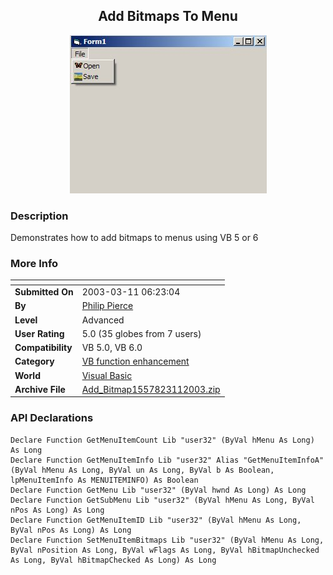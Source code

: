 ﻿<div align="center">

## Add Bitmaps To Menu

<img src="PIC200331162344378.jpg">
</div>

### Description

Demonstrates how to add bitmaps to menus using VB 5 or 6
 
### More Info
 


<span>             |<span>
---                |---
**Submitted On**   |2003-03-11 06:23:04
**By**             |[Philip Pierce](https://github.com/Planet-Source-Code/PSCIndex/blob/master/ByAuthor/philip-pierce.md)
**Level**          |Advanced
**User Rating**    |5.0 (35 globes from 7 users)
**Compatibility**  |VB 5\.0, VB 6\.0
**Category**       |[VB function enhancement](https://github.com/Planet-Source-Code/PSCIndex/blob/master/ByCategory/vb-function-enhancement__1-25.md)
**World**          |[Visual Basic](https://github.com/Planet-Source-Code/PSCIndex/blob/master/ByWorld/visual-basic.md)
**Archive File**   |[Add\_Bitmap1557823112003\.zip](https://github.com/Planet-Source-Code/philip-pierce-add-bitmaps-to-menu__1-43924/archive/master.zip)

### API Declarations

```
Declare Function GetMenuItemCount Lib "user32" (ByVal hMenu As Long) As Long
Declare Function GetMenuItemInfo Lib "user32" Alias "GetMenuItemInfoA" (ByVal hMenu As Long, ByVal un As Long, ByVal b As Boolean, lpMenuItemInfo As MENUITEMINFO) As Boolean
Declare Function GetMenu Lib "user32" (ByVal hwnd As Long) As Long
Declare Function GetSubMenu Lib "user32" (ByVal hMenu As Long, ByVal nPos As Long) As Long
Declare Function GetMenuItemID Lib "user32" (ByVal hMenu As Long, ByVal nPos As Long) As Long
Declare Function SetMenuItemBitmaps Lib "user32" (ByVal hMenu As Long, ByVal nPosition As Long, ByVal wFlags As Long, ByVal hBitmapUnchecked As Long, ByVal hBitmapChecked As Long) As Long
```





